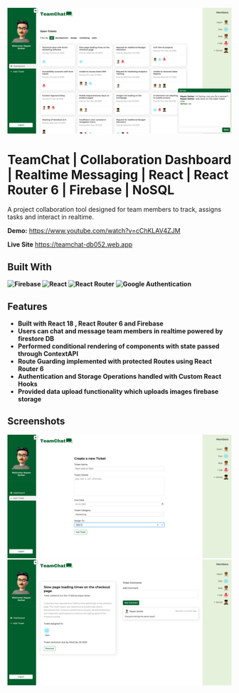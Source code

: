 ![Screenshot](./screenshots/image-1.png)

# TeamChat | Collaboration Dashboard | Realtime Messaging | React | React Router 6 | Firebase | NoSQL

A project collaboration tool designed for team members to track, assigns tasks and interact in realtime.

<b>Demo:</b> https://www.youtube.com/watch?v=cChKLAV4ZJM

<b>Live Site</b> https://teamchat-db052.web.app

<b>

## Built With
![Firebase](https://img.shields.io/badge/Firebase-039BE5?style=for-the-badge&logo=Firebase&logoColor=white) ![React](https://img.shields.io/badge/react-%2320232a.svg?style=for-the-badge&logo=react&logoColor=%2361DAFB) ![React Router](https://img.shields.io/badge/React_Router-CA4245?style=for-the-badge&logo=react-router&logoColor=white) ![Google Authentication](https://img.shields.io/badge/google-4285F4?style=for-the-badge&logo=google&logoColor=white)

## Features
- Built with React 18 , React Router 6 and Firebase
- Users can chat and message team members in realtime powered by firestore DB
- Performed conditional rendering of components with state passed through ContextAPI
- Route Guarding implemented with protected Routes using React Router 6
- Authentication and Storage Operations handled with Custom React Hooks
- Provided data upload functionality which uploads images firebase storage

## Screenshots
![Desktop Screenshot](./screenshots/image-2.png)
![Desktop Screenshot](./screenshots/image-3.png)


